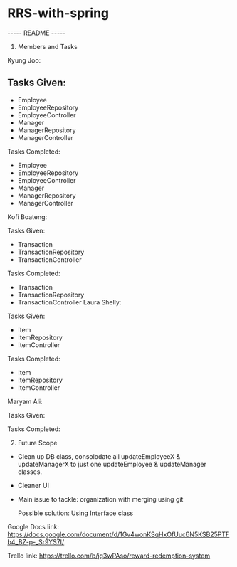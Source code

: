 # RRS-with-spring
----- README -----

1. Members and Tasks

Kyung Joo: 

Tasks Given: 
- 
- Employee
- EmployeeRepository
- EmployeeController
- Manager
- ManagerRepository
- ManagerController

Tasks Completed:
- Employee
- EmployeeRepository
- EmployeeController
- Manager
- ManagerRepository
- ManagerController

Kofi Boateng: 

Tasks Given: 
- Transaction
- TransactionRepository
- TransactionController

Tasks Completed: 
- Transaction
- TransactionRepository
- TransactionController
Laura Shelly: 

Tasks Given:
- Item
- ItemRepository
- ItemController

Tasks Completed:
- Item
- ItemRepository
- ItemController

Maryam Ali: 

Tasks Given:


Tasks Completed:


2. Future Scope

- Clean up DB class, consolodate all updateEmployeeX & updateManagerX to just one updateEmployee & updateManager classes.

- Cleaner UI

- Main issue to tackle: organization with merging using git

  Possible solution: Using Interface class


Google Docs link: https://docs.google.com/document/d/1Gv4wonKSqHxOfUuc6N5KSB25PTFb4_BZ-p-_Sr9YS7I/

Trello link: https://trello.com/b/jq3wPAso/reward-redemption-system

